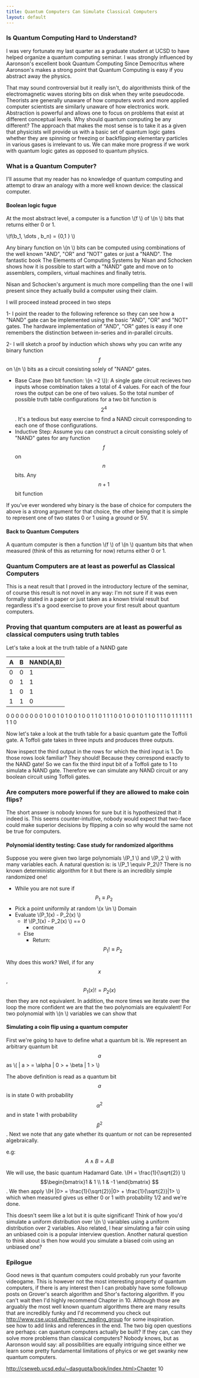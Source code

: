 ```yaml
---
title: Quantum Computers Can Simulate Classical Computers
layout: default
---
```


### Is Quantum Computing Hard to Understand?

I was very fortunate my last quarter as a graduate student at UCSD to have helped organize a quantum computing seminar. I was strongly influenced by Aaronson's excellent book Quantum Computing Since Democritus where Aaronson's makes a strong point that Quantum Computing is easy if you abstract away the physics.

That may sound controversial but it really isn't, do algorithmists think of the electromagnetic waves storing bits on disk when they write pseudocode. Theorists are generally unaware of how computers work and more applied computer scientists are similarly unaware of how electronics work. Abstraction is powerful and allows one to focus on problems that exist at different conceptual levels. Why should quantum computing be any different? The approach that makes the most sense is to take it as a given that physicists will provide us with a basic set of quantum logic gates whether they are spinning or freezing or backflipping elementary particles in various gases is irrelevant to us. We can make more progress if we work with quantum logic gates as opposed to quantum physics.

### What is a Quantum Computer?

I'll assume that my reader has no knowledge of quantum computing and attempt to draw an analogy with a more well known device: the classical computer.

#### Boolean logic fugue
At the most abstract level, a computer is a function \\(f \\) of \\(n \\) bits that returns either 0 or 1.

\\(f(b_1, \dots , b_n) = \{0,1 \} \\)

Any binary function on \\(n \\) bits can be computed using combinations of the well known "AND", "OR" and "NOT" gates or just a "NAND". The fantastic book The Elements of Computing Systems by Nisan and Schocken shows how it is possible to start with a "NAND" gate and move on to assemblers, compilers, virtual machines and finally tetris.

Nisan and Schocken's argument is much more compelling than the one I will present since they actually build a computer using their claim. 

I will proceed instead proceed in two steps

1- I point the reader to the following reference so they can see how a "NAND" gate can be implemented using the basic "AND", "OR" and "NOT" gates. The hardware implementation of "AND", "OR" gates is easy if one remembers the distinction between in-series and in-parallel circuits.

2- I will sketch a proof by induction which shows why you can write any binary function $$f$$ on \\(n \\) bits as a circuit consisting solely of "NAND" gates.

* Base Case (two bit function: \\(n =2 \\)): A single gate circuit recieves two inputs whose combination takes a total of 4 values. For each of the four rows the output can be one of two values. So the total number of possible truth table configurations for a two bit function is $$2^4$$. It's a tedious but easy exercise to find a NAND circuit corresponding to each one of those configurations.
* Inductive Step: Assume you can construct a circuit consisting solely of "NAND" gates for any function $$f$$ on $$n$$ bits. Any $$n+1$$ bit function  


If you've ever wondered why binary is the base of choice for computers the above is a strong argument for that choice, the other being that it is simple to represent one of two states 0 or 1 using a ground or 5V.

#### Back to Quantum Computers

A quantum computer is then a function \\(f \\) of \\(n \\) quantum bits that when measured (think of this as returning for now) returns either 0 or 1.  



### Quantum Computers are at least as powerful as Classical Computers

This is a neat result that I proved in the introductory lecture of the seminar, of course this result is not novel in any way: I'm not sure if it was even formally stated in a paper or just taken as a known trivial result but regardless it's a good exercise to prove your first result about quantum computers. 

### Proving that quantum computers are at least as powerful as classical computers using truth tables

Let's take a look at the truth table of a NAND gate

<!-- ![ScreenShot](http://www.zseries.in/electronics%20lab/ics/pictures/truth%20table%20of%20ic7400.png)
 -->
 
| A | B | NAND(A,B) |
|---|---|-----------|
|0  |0  |1          |
|0  |1  |1          |
|1  |0  |1          |
|1  |1  |0          |


0 	0 	0 	0 	0 	0 
0	0	1	0	0	1
0	1	0	0	1	0
0	1	1	0	1	1
1	0	0	1	0	0
1	0	1	1	0	1
1	1	0	1	1	1
1	1	1	1	1	0


Now let's take a look at the truth table for a basic quantum gate the Toffoli gate. A Toffoli gate takes in three inputs and produces three outputs.

Now inspect the third output in the rows for which the third input is 1. Do those rows look familiar? They should! Because they correspond exactly to the NAND gate! So we can fix the third input bit of a Toffoli gate to 1 to simulate a NAND gate. Therefore we can simulate any NAND circuit or any boolean circuit using Toffoli gates.

### Are computers more powerful if they are allowed to make coin flips?

The short answer is nobody knows for sure but it is hypothesized that it indeed is. This seems counter-intuitive, nobody would expect that two-face could make superior decisions by flipping a coin so why would the same not be true for computers. 


#### Polynomial identity testing: Case study for randomized algorithms

Suppose you were given two large polynomials \\(P_1 \\) and \\(P_2 \\) with many variables each. A natural question is: is \\(P_1 \equiv P_2\\)? There is no known deterministic algorithm for it but there is an incredibly simple randomized one!

* While you are not sure if $$P_1 \equiv P_2 $$
* Pick a point uniformily at random \\(x \in \\) Domain
* Evaluate \\(P_1(x) - P_2(x) \\)
	* If \\(P_1(x) - P_2(x) \\) == 0
		* continue
	* Else
		* Return: $$P_1 ! \equiv P_2$$

Why does this work? Well, if for any $$x$$, $$P_1(x) != P_2(x)$$ then they are not equivalent. In addition, the more times we iterate over the loop the more confident we are that the two polynomials are equivalent! For two polynomial with \\(n \\) variables we can show that

#### Simulating a coin flip using a quantum computer

First we're going to have to define what a quantum bit is. We represent an arbitrary quantum bit $$a$$ as \\( | a > = \alpha | 0 > + \beta | 1 > \\)

The above definition is read as a quantum bit $$a$$ is in state 0 with probability $$\alpha^2$$ and in state 1 with probability $$\beta^2$$. Next we note that any gate whether its quantum or not can be represented algebraically. 

e.g: $$A \wedge B = A . B $$

We will use, the basic quantum Hadamard Gate. \\(H = \frac{1}{\sqrt{2}} \\) $$\begin{bmatrix}1 & 1 \\ 1 & -1 \end{bmatrix} $$. We then apply \\(H \|0> = \frac{1}{\sqrt{2}}\|0> + \frac{1}{\sqrt{2}}\|1> \\) which when measured gives us either 0 or 1 with probability 1/2 and we're done. 

This doesn't seem like a lot but it is quite significant! Think of how you'd simulate a uniform distribution over \\(n \\) variables using a uniform distribution over 2 variables. Also related, I hear simulating a fair coin using an unbiased coin is a popular interview question. Another natural question to think about is then how would you simulate a biased coin using an unbiased one?

### Epilogue
Good news is that quantum computers could probably run your favorite videogame. This is however not the most interesting property of quantum computers, if there is any interest then I can probably have some followup posts on Grover's search algorithm and Shor's factoring algorithm. If you can't wait then I'd highly recommend Chapter in 10. Although those are arguably the most well known quantum algorithms there are many results that are incredibly funky and I'd recommend you check out http://www.cse.ucsd.edu/theory_reading_group for some inspiration.  
see how to add links and references in the end. The two big open questions are perhaps: can quantum computers actually be built? If they can, can they solve more problems than classical computers? Nobody knows, but as Aaronson would say: all possibilities are equally intriguing since either we learn some pretty fundamental limitations of phyics or we get swanky new quantum computers.

http://cseweb.ucsd.edu/~dasgupta/book/index.html>Chapter 10

